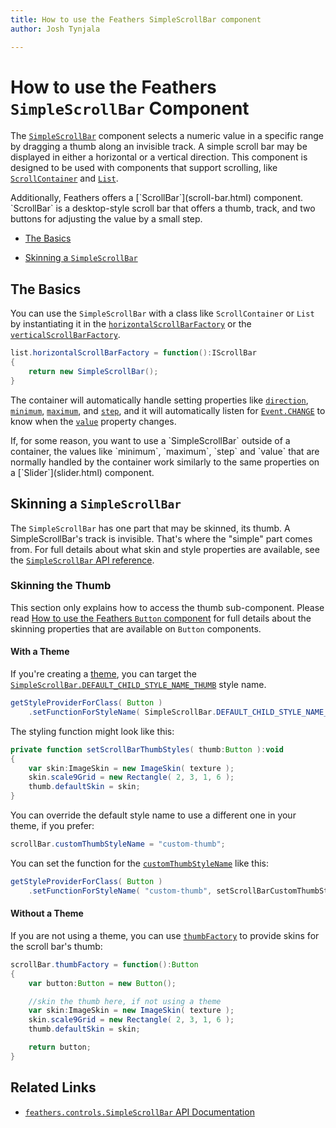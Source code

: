 ```yaml
---
title: How to use the Feathers SimpleScrollBar component  
author: Josh Tynjala

---
```

# How to use the Feathers `SimpleScrollBar` Component

The [`SimpleScrollBar`](../api-reference/feathers/controls/SimpleScrollBar.html) component selects a numeric value in a specific range by dragging a thumb along an invisible track. A simple scroll bar may be displayed in either a horizontal or a vertical direction. This component is designed to be used with components that support scrolling, like [`ScrollContainer`](scroll-container.html) and [`List`](list.html).

<aside class="info">Additionally, Feathers offers a [`ScrollBar`](scroll-bar.html) component. `ScrollBar` is a desktop-style scroll bar that offers a thumb, track, and two buttons for adjusting the value by a small step.</aside>

-   [The Basics](#the-basics)

-   [Skinning a `SimpleScrollBar`](#skinning-a-simplescrollbar)

## The Basics

You can use the `SimpleScrollBar` with a class like `ScrollContainer` or `List` by instantiating it in the [`horizontalScrollBarFactory`](../api-reference/feathers/controls/Scroller.html#horizontalScrollBarFactory) or the [`verticalScrollBarFactory`](../api-reference/feathers/controls/Scroller.html#verticalScrollBarFactory).

``` actionscript
list.horizontalScrollBarFactory = function():IScrollBar
{
    return new SimpleScrollBar();
}
```

The container will automatically handle setting properties like [`direction`](../api-reference/feathers/controls/SimpleScrollBar.html#direction), [`minimum`](../api-reference/feathers/controls/SimpleScrollBar.html#minimum), [`maximum`](../api-reference/feathers/controls/SimpleScrollBar.html#maximum), and [`step`](../api-reference/feathers/controls/SimpleScrollBar.html#step), and it will automatically listen for [`Event.CHANGE`](../api-reference/feathers/controls/SimpleScrollBar.html#event:change) to know when the [`value`](../api-reference/feathers/controls/SimpleScrollBar.html#value) property changes.

<aside class="info">If, for some reason, you want to use a `SimpleScrollBar` outside of a container, the values like `minimum`, `maximum`, `step` and `value` that are normally handled by the container work similarly to the same properties on a [`Slider`](slider.html) component.</aside>

## Skinning a `SimpleScrollBar`

The `SimpleScrollBar` has one part that may be skinned, its thumb. A SimpleScrollBar's track is invisible. That's where the "simple" part comes from. For full details about what skin and style properties are available, see the [`SimpleScrollBar` API reference](../api-reference/feathers/controls/SimpleScrollBar.html).

### Skinning the Thumb

This section only explains how to access the thumb sub-component. Please read [How to use the Feathers `Button` component](button.html) for full details about the skinning properties that are available on `Button` components.

#### With a Theme

If you're creating a [theme](themes.html), you can target the [`SimpleScrollBar.DEFAULT_CHILD_STYLE_NAME_THUMB`](../api-reference/feathers/controls/SimpleScrollBar.html#DEFAULT_CHILD_STYLE_NAME_THUMB) style name.

``` actionscript
getStyleProviderForClass( Button )
    .setFunctionForStyleName( SimpleScrollBar.DEFAULT_CHILD_STYLE_NAME_THUMB, setScrollBarThumbStyles );
```

The styling function might look like this:

``` actionscript
private function setScrollBarThumbStyles( thumb:Button ):void
{
    var skin:ImageSkin = new ImageSkin( texture );
    skin.scale9Grid = new Rectangle( 2, 3, 1, 6 );
    thumb.defaultSkin = skin;
}
```

You can override the default style name to use a different one in your theme, if you prefer:

``` actionscript
scrollBar.customThumbStyleName = "custom-thumb";
```

You can set the function for the [`customThumbStyleName`](../api-reference/feathers/controls/SimpleScrollBar.html#customThumbStyleName) like this:

``` actionscript
getStyleProviderForClass( Button )
    .setFunctionForStyleName( "custom-thumb", setScrollBarCustomThumbStyles );
```

#### Without a Theme

If you are not using a theme, you can use [`thumbFactory`](../api-reference/feathers/controls/SimpleScrollBar.html#thumbFactory) to provide skins for the scroll bar's thumb:

``` actionscript
scrollBar.thumbFactory = function():Button
{
    var button:Button = new Button();

    //skin the thumb here, if not using a theme
    var skin:ImageSkin = new ImageSkin( texture );
    skin.scale9Grid = new Rectangle( 2, 3, 1, 6 );
    thumb.defaultSkin = skin;

    return button;
}
```

## Related Links

-   [`feathers.controls.SimpleScrollBar` API Documentation](../api-reference/feathers/controls/SimpleScrollBar.html)